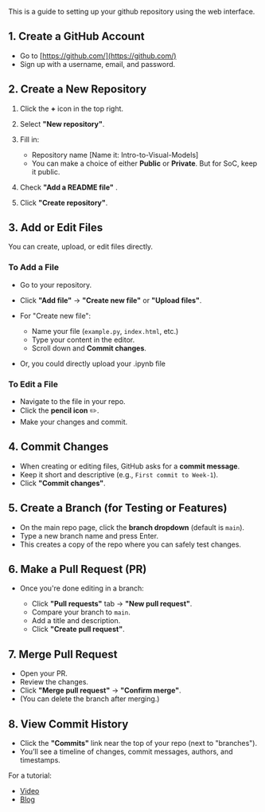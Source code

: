 This is a guide to setting up your github repository using the web interface.

## 1. Create a GitHub Account

* Go to [https://github.com/](https://github.com/)
* Sign up with a username, email, and password.


## 2. Create a New Repository

1. Click the **+** icon in the top right.
2. Select **"New repository"**.
3. Fill in:

   * Repository name [Name it: Intro-to-Visual-Models]
   * You can make a choice of either **Public** or **Private**. But for SoC, keep it public.
4. Check **"Add a README file"** .
5. Click **"Create repository"**.


## 3. Add or Edit Files

You can create, upload, or edit files directly.

### To Add a File

* Go to your repository.
* Click **"Add file"** → **"Create new file"** or **"Upload files"**.
* For "Create new file":

  * Name your file (`example.py`, `index.html`, etc.)
  * Type your content in the editor.
  * Scroll down and **Commit changes**.
* Or, you could directly upload your .ipynb file 

###  To Edit a File

* Navigate to the file in your repo.
* Click the **pencil icon** ✏️.
* Make your changes and commit.


##  4. Commit Changes

* When creating or editing files, GitHub asks for a **commit message**.
* Keep it short and descriptive (e.g., `First commit to Week-1`).
* Click **"Commit changes"**.


##  5. Create a Branch (for Testing or Features)

* On the main repo page, click the **branch dropdown** (default is `main`).
* Type a new branch name and press Enter.
* This creates a copy of the repo where you can safely test changes.


## 6. Make a Pull Request (PR)

* Once you're done editing in a branch:

  * Click **"Pull requests"** tab → **"New pull request"**.
  * Compare your branch to `main`.
  * Add a title and description.
  * Click **"Create pull request"**.


## 7. Merge Pull Request

* Open your PR.
* Review the changes.
* Click **"Merge pull request"** → **"Confirm merge"**.
* (You can delete the branch after merging.)


##  8. View Commit History

* Click the **"Commits"** link near the top of your repo (next to "branches").
* You’ll see a timeline of changes, commit messages, authors, and timestamps.

For a tutorial:
* [Video](https://www.youtube.com/watch?v=8JJ101D3knE&t=2s)
* [Blog](https://medium.com/@jessica0greene/get-your-code-on-github-with-git-a-beginners-guide-26bf17a8d8f6)


